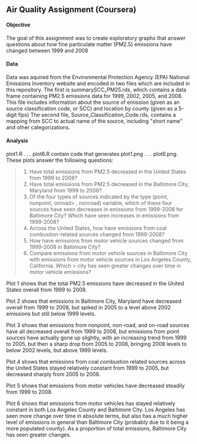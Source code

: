 ## Air Quality Assignment (Coursera)

#### Objective
The goal of this assignment was to create exploratory graphs that answer
questions about how fine particulate matter (PM2.5) emissions have changed
between 1999 and 2008

#### Data
Data was aquired from the Environmental Protection Agency (EPA) National 
Emissions Inventory website and encoded in two files which are included in
this repository. The first is summarySCC_PM25.rds, which contains a data frame
containing PM2.5 emissions data for 1999, 2002, 2005, and 2008. This file 
includes information about the source of emission (given as an source 
classification code, or SCC) and location by county (given as a 5-digit fips)
The second file, Source_Classification_Code.rds, contains a mapping from SCC to
actual name of the source, including "short name" and other categorizations.

#### Analysis
plot1.R . . . plot6.R contain code that generates plot1.png . . . plot6.png.
These plots answer the following questions:
> 1. Have total emissions from PM2.5 decreased in the United States from 1999 to
> 2008? 
> 2. Have total emissions from PM2.5 decreased in the Baltimore City, Maryland
> from 1999 to 2008?
> 3. Of the four types of sources indicated by the type (point, nonpoint, onroad> , nonroad) variable, which of these four sources have seen decreases in
> emissions from 1999-2008 for Baltimore City? Which have seen increases in
> emissions from 1999-2008? 
> 4. Across the United States, how have emissions from coal combustion-related
> sources changed from 1999-2008?
> 5. How have emissions from motor vehicle sources changed from 1999-2008 in 
> Baltimore City?
> 6. Compare emissions from motor vehicle sources in Baltimore City with
> emissions from motor vehicle sources in Los Angeles County, California. Which > city has seen greater changes over time in motor vehicle emissions?

Plot 1 shows that the total PM2.5 emissions have decreased in the United States 
overall from 1999 to 2008. 

Plot 2 shows that emissions in Baltimore City, Maryland have decreased overall
from 1999 to 2008, but spiked in 2005 to a level above 2002 emissions but still 
below 1999 levels.

Plot 3 shows that emissions from nonpoint, non-road, and on-road sources have 
all decreased overall from 1999 to 2008, but emissions from point sources have
actually gone up slightly, with an increasing trend from 1999 to 2005, but then
a sharp drop from 2005 to 2008, bringing 2008 levels to below 2002 levels, but 
above 1999 levels.

Plot 4 shows that emissions from coal combustion related sources across the
United States stayed relatively constant from 1999 to 2005, but decreased 
sharply from 2005 to 2008.

Plot 5 shows that emissions from motor vehicles have decreased steadily from 
1999 to 2008.

Plot 6 shows that emissions from motor vehicles has stayed relatively constant
in both Los Angeles County and Baltimore City. Los Angeles has seen more change
over time in absolute terms, but also has a much higher level of emissions
in general than Baltimore City (probably due to it being a more populated 
county). As a proportion of total emissions, Baltimore City has seen greater 
changes. 